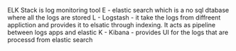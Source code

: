 ELK Stack is log monitoring tool
E - elastic search which is a no sql dtabase where all the logs are stored
L - Logstash -  it take the logs from diffreent appliction and provides it to elsatic through indexing. It acts as pipeline between logs apps and elastic 
K - Kibana - provides UI for the logs that are processd from elastic search
